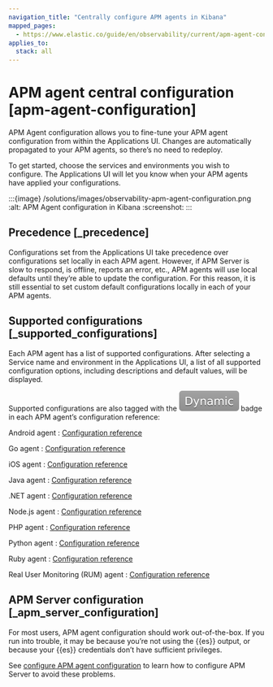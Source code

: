 ```yaml
---
navigation_title: "Centrally configure APM agents in Kibana"
mapped_pages:
  - https://www.elastic.co/guide/en/observability/current/apm-agent-configuration.html
applies_to:
  stack: all
---
```




# APM agent central configuration [apm-agent-configuration]

APM Agent configuration allows you to fine-tune your APM agent configuration from within the Applications UI. Changes are automatically propagated to your APM agents, so there’s no need to redeploy.

To get started, choose the services and environments you wish to configure. The Applications UI will let you know when your APM agents have applied your configurations.

:::{image} /solutions/images/observability-apm-agent-configuration.png
:alt: APM Agent configuration in Kibana
:screenshot:
:::


## Precedence [_precedence]

Configurations set from the Applications UI take precedence over configurations set locally in each APM agent. However, if APM Server is slow to respond, is offline, reports an error, etc., APM agents will use local defaults until they’re able to update the configuration. For this reason, it is still essential to set custom default configurations locally in each of your APM agents.


## Supported configurations [_supported_configurations]

Each APM agent has a list of supported configurations. After selecting a Service name and environment in the Applications UI, a list of all supported configuration options, including descriptions and default values, will be displayed.

Supported configurations are also tagged with the ![dynamic config](/solutions/images/observability-dynamic-config.svg "") badge in each APM agent’s configuration reference:

Android agent
:   [Configuration reference](apm-agent-android://reference/configuration.md)

Go agent
:   [Configuration reference](apm-agent-go://reference/configuration.md)

iOS agent
:   [Configuration reference](apm-agent-ios://reference/configuration.md)

Java agent
:   [Configuration reference](apm-agent-java://reference/configuration.md)

.NET agent
:   [Configuration reference](apm-agent-dotnet://reference/configuration.md)

Node.js agent
:   [Configuration reference](apm-agent-nodejs://reference/configuration.md)

PHP agent
:   [Configuration reference](apm-agent-php://reference/configuration.md)

Python agent
:   [Configuration reference](apm-agent-python://reference/configuration.md)

Ruby agent
:   [Configuration reference](apm-agent-ruby://reference/configuration.md)

Real User Monitoring (RUM) agent
:   [Configuration reference](apm-agent-rum-js://reference/configuration.md)


## APM Server configuration [_apm_server_configuration]

For most users, APM agent configuration should work out-of-the-box. If you run into trouble, it may be because you’re not using the {{es}} output, or because your {{es}} credentials don’t have sufficient privileges.

See [configure APM agent configuration](/solutions/observability/apps/configure-apm-agent-central-configuration.md) to learn how to configure APM Server to avoid these problems.

